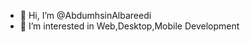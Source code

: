 - 👋 Hi, I’m @AbdumhsinAlbareedi
- 👀 I’m interested in Web,Desktop,Mobile Development 
 

<!---
AbdumhsinAlbareedi/AbdumhsinAlbareedi is a ✨ special ✨ repository because its `README.md` (this file) appears on your GitHub profile.
You can click the Preview link to take a look at your changes.
--->
